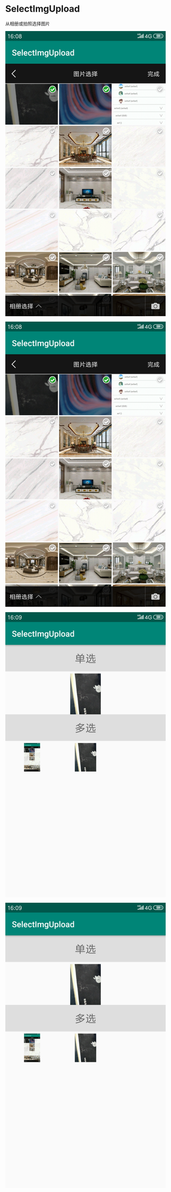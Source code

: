 # SelectImgUpload

从相册或拍照选择图片

![Alt text](http://github.com/linqingshanlinqingshan/SelectImgUpload/raw/master/images/Screenshot_2019-02-12-16-08-57-880.jpg)

![Alt text](http://github.com/linqingshanlinqingshan/SelectImgUpload/raw/master/images/Screenshot_2019-02-12-16-08-57-880.png)

![image](http://github.com/linqingshanlinqingshan/SelectImgUpload/raw/master/images/Screenshot_2019-02-12-16-09-12-194.jpg)

![image](http://github.com/linqingshanlinqingshan/SelectImgUpload/raw/master/images/Screenshot_2019-02-12-16-09-12-194.png)
